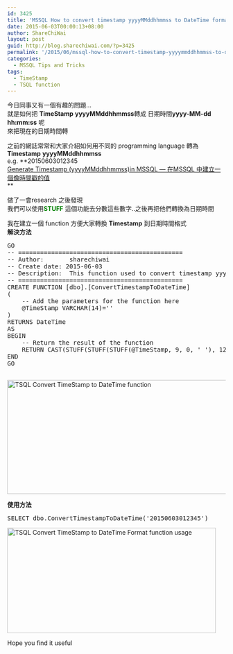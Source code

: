 ```yaml
---
id: 3425
title: 'MSSQL How to convert timestamp yyyyMMddhhmmss to DateTime format &#8211; 如何把 TimeStamp yyyyMMddhhmmss 轉成 日期時間yyyy-MM-dd hh:mm:ss'
date: 2015-06-03T00:00:13+08:00
author: ShareChiWai
layout: post
guid: http://blog.sharechiwai.com/?p=3425
permalink: '/2015/06/mssql-how-to-convert-timestamp-yyyymmddhhmmss-to-datetime-format-%e5%a6%82%e4%bd%95%e6%8a%8a-timestamp-yyyymmddhhmmss-%e8%bd%89%e6%88%90-%e6%97%a5%e6%9c%9f%e6%99%82%e9%96%93yyyy-mm-dd-hhmmss/'
categories:
  - MSSQL Tips and Tricks
tags:
  - TimeStamp
  - TSQL function
---
```

今日同事又有一個有趣的問題&#8230;  
就是如何把 **TimeStamp** **yyyyMMddhhmmss**轉成 日期時間**yyyy-MM-dd hh:mm:ss** 呢  
來把現在的日期時間轉

之前的網誌常常和大家介紹如何用不同的 programming language 轉為 **Timestamp** **yyyyMMddhhmmss**  
e.g. **20150603012345  
<a href="http://blog.sharechiwai.com/2010/11/generate-timestamp-yyyymmddhhmmssin-mssql-2/" target="_blank">Generate Timestamp (yyyyMMddhhmmss)in MSSQL — 在MSSQL 中建立一個像時間戳的值</a>  
** 

做了一會research 之後發現  
我們可以使用<span style="color: #008000;"><strong>STUFF</strong></span> 這個功能去分數這些數字..之後再把他們轉換為日期時間

我在建立一個 function 方便大家轉換 **Timestamp** 到日期時間格式  
**解決方法**

<pre>GO
-- =============================================
-- Author:		 sharechiwai
-- Create date: 2015-06-03
-- Description:	 This function used to convert timestamp yyyyMMddhhmmss to DateTime format
-- =============================================
CREATE FUNCTION [dbo].[ConvertTimestampToDateTime]
(
	-- Add the parameters for the function here
	@TimeStamp VARCHAR(14)=''
)
RETURNS DateTime
AS
BEGIN	
	-- Return the result of the function
	RETURN CAST(STUFF(STUFF(STUFF(@TimeStamp, 9, 0, ' '), 12, 0, ':'), 15, 0, ':') AS DATETIME)
END
GO

</pre>

<img class="alignnone" src="https://i0.wp.com/farm1.static.flickr.com/419/18384493871_71eb86161b_z.jpg?resize=625%2C263" alt="TSQL Convert TimeStamp to DateTime function" width="625" height="263" data-recalc-dims="1" /> 

**使用方法**

<pre>SELECT dbo.ConvertTimestampToDateTime('20150603012345')
</pre>

<img class="alignnone" src="https://i0.wp.com/farm8.static.flickr.com/7786/18378806322_c5d24b93fc_z.jpg?resize=481%2C243" alt="TSQL Convert TimeStamp to DateTime Format function usage" width="481" height="243" data-recalc-dims="1" /> 

Hope you find it useful